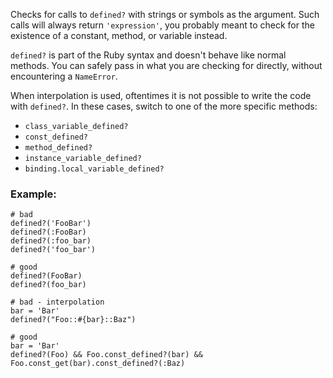 Checks for calls to `defined?` with strings or symbols as the argument.
Such calls will always return `'expression'`, you probably meant to
check for the existence of a constant, method, or variable instead.

`defined?` is part of the Ruby syntax and doesn't behave like normal methods.
You can safely pass in what you are checking for directly, without encountering
a `NameError`.

When interpolation is used, oftentimes it is not possible to write the
code with `defined?`. In these cases, switch to one of the more specific methods:

* `class_variable_defined?`
* `const_defined?`
* `method_defined?`
* `instance_variable_defined?`
* `binding.local_variable_defined?`

### Example:

    # bad
    defined?('FooBar')
    defined?(:FooBar)
    defined?(:foo_bar)
    defined?('foo_bar')

    # good
    defined?(FooBar)
    defined?(foo_bar)

    # bad - interpolation
    bar = 'Bar'
    defined?("Foo::#{bar}::Baz")

    # good
    bar = 'Bar'
    defined?(Foo) && Foo.const_defined?(bar) && Foo.const_get(bar).const_defined?(:Baz)